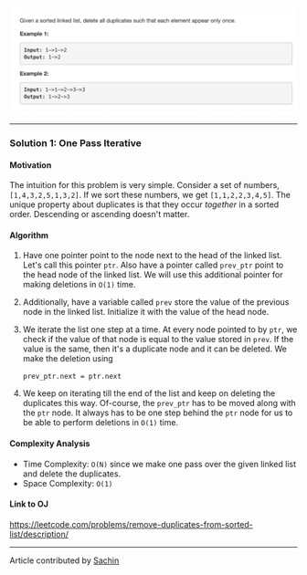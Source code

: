 <p align="center">
<img src="../../Images/Remove-Dups-from-Sorted-List/main.png" width="600">
</p>

---
### Solution 1: One Pass Iterative

#### Motivation

The intuition for this problem is very simple. Consider a set of numbers, `[1,4,3,2,5,1,3,2]`. If we sort these numbers, we get `[1,1,2,2,3,4,5]`. The unique property about duplicates is that they occur *together* in a sorted order. Descending or ascending doesn't matter.

#### Algorithm

1. Have one pointer point to the node next to the head of the linked list. Let's call this pointer `ptr`. Also have a pointer called `prev_ptr` point to the head node of the linked list. We will use this additional pointer for making deletions in `O(1)` time.
2. Additionally, have a variable called `prev` store the value of the previous node in the linked list. Initialize it with the value of the head node.
3. We iterate the list one step at a time. At every node pointed to by `ptr`, we check if the value of that node is equal to the value stored in `prev`. If the value is the same, then it's a duplicate node and it can be deleted. We make the deletion using

      ```
      prev_ptr.next = ptr.next
      ```
4. We keep on iterating till the end of the list and keep on deleting the duplicates this way. Of-course, the `prev_ptr` has to be moved along with the `ptr` node. It always has to be one step behind the `ptr` node for us to be able to perform deletions in `O(1)` time.

#### Complexity Analysis

* Time Complexity: `O(N)` since we make one pass over the given linked list and delete the duplicates.
* Space Complexity: `O(1)`

#### Link to OJ

https://leetcode.com/problems/remove-duplicates-from-sorted-list/description/

---
Article contributed by [Sachin](https://github.com/edorado93)
